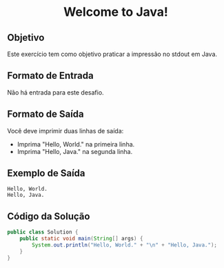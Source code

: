 <h1 align=center> Welcome to Java! </h1>

## Objetivo

Este exercício tem como objetivo praticar a impressão no stdout em Java.

## Formato de Entrada

Não há entrada para este desafio.

## Formato de Saída

Você deve imprimir duas linhas de saída:
- Imprima "Hello, World." na primeira linha.
- Imprima "Hello, Java." na segunda linha.

## Exemplo de Saída

    Hello, World.
    Hello, Java.

## Código da Solução

```java
public class Solution {
    public static void main(String[] args) {
        System.out.println("Hello, World." + "\n" + "Hello, Java.");
    }
}
```